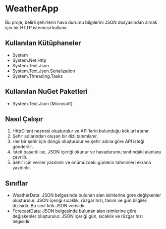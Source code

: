 # WeatherApp

Bu proje, belirli şehirlerin hava durumu bilgilerini JSON dosyasından almak için bir HTTP istemcisi kullanır.

## Kullanılan Kütüphaneler

- System
- System.Net.Http
- System.Text.Json
- System.Text.Json.Serialization
- System.Threading.Tasks

## Kullanılan NuGet Paketleri

- System.Text.Json (Microsoft)

## Nasıl Çalışır

1. HttpClient nesnesi oluşturulur ve API'lerin bulunduğu kök url atanır.
2. Şehir adlarından oluşan bir dizi tanımlanır.
3. Her bir şehir için döngü oluşturulur ve şehir adına göre API isteği gönderilir.
4. İstek başarılı ise, JSON içeriği okunur ve havadurumu sınıfındaki alanlara çevrilir.
5. Şehir için veriler yazdırılır ve önümüzdeki günlerin tahminleri ekrana yazdırılır.

## Sınıflar

- WeatherData: JSON belgesinde bulunan alan isimlerine göre değişkenler oluşturulur. JSON içeriği sıcaklık, rüzgar hızı, tanım ve gün bilgileri dizisidir. Bu sınıf kök JSON verisidir.
- ForecastData: JSON belgesinde bulunan alan isimlerine göre değişkenler oluşturulur. JSON içeriği gün, sıcaklık ve rüzgar hızı bilgisidir.